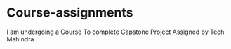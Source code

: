 # Course-assignments
I am undergoing a Course To complete Capstone Project Assigned by Tech Mahindra 
